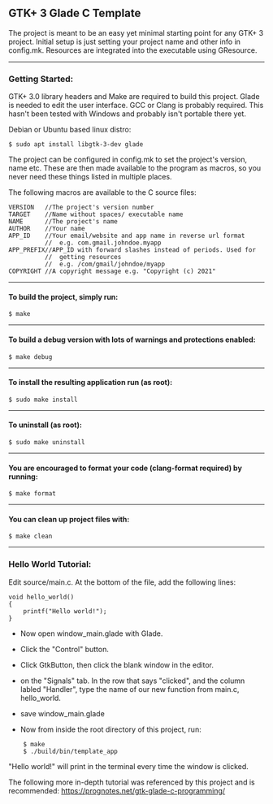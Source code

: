 ## GTK+ 3 Glade C Template

The project is meant to be an easy yet minimal starting point for any GTK+ 3 project. Initial setup is just setting your project name and other info in config.mk. Resources are integrated into the executable using GResource.

___
### Getting Started:
GTK+ 3.0 library headers and Make are required to build this project. Glade is needed to edit the user interface. GCC or Clang is probably required. This hasn't been tested with Windows and probably isn't portable there yet.

Debian or Ubuntu based linux distro:

```
$ sudo apt install libgtk-3-dev glade
```

The project can be configured in config.mk to set the project's version, name etc. These are then made available to the program as macros, so you never need these things listed in multiple places.

The following macros are available to the C source files:

    VERSION   //The project's version number
	TARGET    //Name without spaces/ executable name
    NAME      //The project's name
    AUTHOR    //Your name
	APP_ID    //Your email/website and app name in reverse url format
	          //  e.g. com.gmail.johndoe.myapp
	APP_PREFIX//APP_ID with forward slashes instead of periods. Used for
	          //  getting resources
			  //  e.g. /com/gmail/johndoe/myapp
    COPYRIGHT //A copyright message e.g. "Copyright (c) 2021"


___
#### To build the project, simply run:

	$ make
___
#### To build a debug version with lots of warnings and protections enabled:

	$ make debug
___
#### To install the resulting application run (as root):

	$ sudo make install
___
#### To uninstall (as root):
	
	$ sudo make uninstall
___
#### You are encouraged to format your code (clang-format required) by running:

	$ make format
___
#### You can clean up project files with:

	$ make clean

___

### Hello World Tutorial:

Edit source/main.c.
At the bottom of the file, add the following lines:

```
void hello_world()
{
    printf("Hello world!");
}
```

* Now open window_main.glade with Glade.
* Click the "Control" button.
* Click GtkButton, then click the blank window in the editor.

* on the "Signals" tab.
In the row that says "clicked", and the column labled "Handler",
type the name of our new function from main.c, hello_world.
* save window_main.glade

* Now from inside the root directory of this project, run:
```
    $ make
    $ ./build/bin/template_app
```
"Hello world!" will print in the terminal every time the window is clicked.

The following more in-depth tutorial was referenced by this project
and is recommended:
https://prognotes.net/gtk-glade-c-programming/
